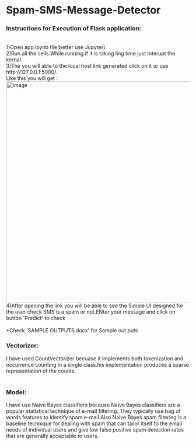 # Spam-SMS-Message-Detector
<h3>Instructions for Execution of Flask application:</h3><br />
1)Open app.ipynb file(better use Jupyter).<br />
2)Run all the cells.While running if it is taking ling time just Interupt the kernal.<br />
3)The you will able to the local host link generated click on it or use http://127.0.0.1:5000/.<br />
Like this you will get :
<img width="606" alt="image" src="https://user-images.githubusercontent.com/75380495/162500775-101df623-2d1a-4aab-b1bc-2a4f2fc6df93.png"><br />
4)After opening the link you will be able to see the Simple UI designed for the user check SMS is a spam or not.ENter your message and click on button 'Predict' to check<br/><br/>
*Check 'SAMPLE OUTPUTS.docx' for Sample out puts<br />

<h3>Vectorizer:</h3>I have used CountVectorizer becuase it implements both tokenization and occurrence counting in a single class.his implementation produces a sparse representation of the counts.<br /><br />
<h3>Model:</h3>I have use Naive Bayes classifiers because Naive Bayes classifiers are a popular statistical technique of e-mail filtering. They typically use bag of words features to identify spam e-mail.Also Naive Bayes spam filtering is a baseline technique for dealing with spam that can tailor itself to the email needs of individual users and give low false positive spam detection rates that are generally acceptable to users.


